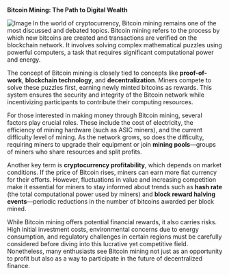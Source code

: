 **Bitcoin Mining: The Path to Digital Wealth**


![Image](https://github.com/user-attachments/assets/b8266eee-691e-4ee1-99ef-bfa10d234fd4)
In the world of cryptocurrency, Bitcoin mining remains one of the most discussed and debated topics. Bitcoin mining refers to the process by which new bitcoins are created and transactions are verified on the blockchain network. It involves solving complex mathematical puzzles using powerful computers, a task that requires significant computational power and energy.

The concept of Bitcoin mining is closely tied to concepts like **proof-of-work**, **blockchain technology**, and **decentralization**. Miners compete to solve these puzzles first, earning newly minted bitcoins as rewards. This system ensures the security and integrity of the Bitcoin network while incentivizing participants to contribute their computing resources.

For those interested in making money through Bitcoin mining, several factors play crucial roles. These include the cost of electricity, the efficiency of mining hardware (such as ASIC miners), and the current difficulty level of mining. As the network grows, so does the difficulty, requiring miners to upgrade their equipment or join **mining pools**—groups of miners who share resources and split profits.

Another key term is **cryptocurrency profitability**, which depends on market conditions. If the price of Bitcoin rises, miners can earn more fiat currency for their efforts. However, fluctuations in value and increasing competition make it essential for miners to stay informed about trends such as **hash rate** (the total computational power used by miners) and **block reward halving events**—periodic reductions in the number of bitcoins awarded per block mined.

While Bitcoin mining offers potential financial rewards, it also carries risks. High initial investment costs, environmental concerns due to energy consumption, and regulatory challenges in certain regions must be carefully considered before diving into this lucrative yet competitive field. Nonetheless, many enthusiasts see Bitcoin mining not just as an opportunity to profit but also as a way to participate in the future of decentralized finance.